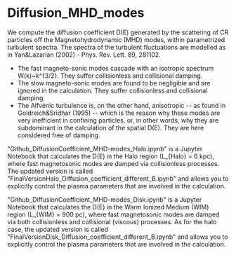 # Diffusion_MHD_modes
We compute the diffusion coefficient D(E) generated by the scattering of CR particles off the Magnetohydrodynamic (MHD) modes, within parametrized turbulent spectra.
The spectra of the turbulent fluctuations are modelled as in Yan&Lazarian (2002) - Phys. Rev. Lett. 89, 281102. 

- The fast magneto-sonic modes cascade with an isotropic spectrum W(k)~k^{3/2}. They suffer collisionless and collisional damping.
- The slow magneto-sonic modes are found to be negligible and are ignored in the calculation. They suffer collisionless and collisional damping.
- The Alfvénic turbulence is, on the other hand, anisotropic -- as found in Goldreich&Sridhar (1995) -- which is the reason why these modes are very inefficient in confining particles, or, in other words, why they are subdominant in the calculation of the spatial D(E). They are here considered free of damping.


"Github_DiffusionCoefficient_MHD-modes_Halo.ipynb" is a Jupyter Notebook that calculates the D(E) in the Halo region (L_{Halo} = 6 kpc), where fast magnetosonic modes are damped via collisionless processes. 
The updated version is called "FinalVersionHalo_Diffusion_coefficient_different_B.ipynb" and allows you to explicitly control the plasma parameters that are involved in the calculation.

"Github_DiffusionCoefficient_MHD-modes_Disk.ipynb" is a Jupyter Notebook that calculates the D(E) in the Warm Ionized Medium (WIM) region (L_{WIM} = 900 pc), where fast magnetosonic modes are damped via both collisionless and collisional (viscous) processes.
As for the halo case, the updated version is called "FinalVersionDisk_Diffusion_coefficient_different_B.ipynb" and allows you to explicitly control the plasma parameters that are involved in the calculation.


